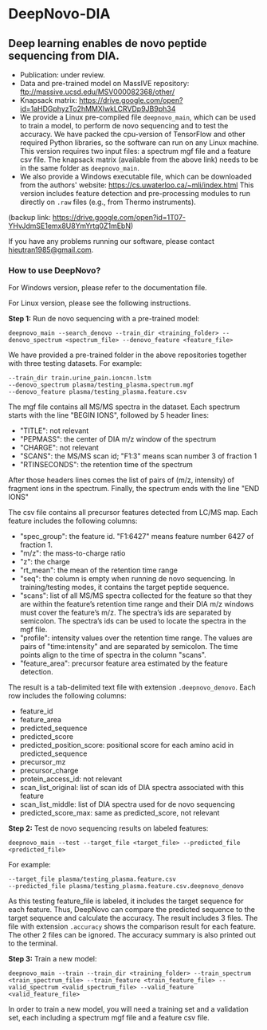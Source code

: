 # DeepNovo-DIA

## Deep learning enables de novo peptide sequencing from DIA.

- Publication: under review.
- Data and pre-trained model on MassIVE repository: ftp://massive.ucsd.edu/MSV000082368/other/
- Knapsack matrix: https://drive.google.com/open?id=1aHDGphyzTo2hMMXlwkLCRVDp9JB9ph34
- We provide a Linux pre-compiled file `deepnovo_main`, which can be used to train a model, to perform de novo sequencing and to test the accuracy.
We have packed the cpu-version of TensorFlow and other required Python libraries, so the software can run on any Linux machine.
This version requires two input files: a spectrum mgf file and a feature csv file.
The knapsack matrix (available from the above link) needs to be in the same folder as `deepnovo_main`. 
- We also provide a Windows executable file, which can be downloaded from the authors' website: https://cs.uwaterloo.ca/~mli/index.html
This version includes feature detection and pre-processing modules to run directly on `.raw` files (e.g., from Thermo instruments).

(backup link: https://drive.google.com/open?id=1T07-YHvJdmSE1emx8U8YmYrtq0Z1mEbN)

If you have any problems running our software, please contact hieutran1985@gmail.com.

### How to use DeepNovo?

For Windows version, please refer to the documentation file.

For Linux version, please see the following instructions.

**Step 1:** Run de novo sequencing with a pre-trained model:

    deepnovo_main --search_denovo --train_dir <training_folder> --denovo_spectrum <spectrum_file> --denovo_feature <feature_file>

We have provided a pre-trained folder in the above repositories together with three testing datasets. For example:

    --train_dir train.urine_pain.ioncnn.lstm
    --denovo_spectrum plasma/testing_plasma.spectrum.mgf
    --denovo_feature plasma/testing_plasma.feature.csv

The mgf file contains all MS/MS spectra in the dataset.
Each spectrum starts with the line "BEGIN IONS", followed by 5 header lines:
- "TITLE": not relevant
- "PEPMASS": the center of DIA m/z window of the spectrum
- "CHARGE": not relevant
- "SCANS": the MS/MS scan id; "F1:3" means scan number 3 of fraction 1
- "RTINSECONDS": the retention time of the spectrum

After those headers lines comes the list of pairs of (m/z, intensity) of fragment ions in the spectrum.
Finally, the spectrum ends with the line "END IONS"

The csv file contains all precursor features detected from LC/MS map.
Each feature includes the following columns:
- "spec_group": the feature id. "F1:6427" means feature number 6427 of fraction 1.
- "m/z": the mass-to-charge ratio
- "z": the charge
- "rt_mean": the mean of the retention time range
- "seq": the column is empty when running de novo sequencing. 
In training/testing modes, it contains the target peptide sequence.
- "scans": list of all MS/MS spectra collected for the feature so that 
they are within the feature’s retention time range and their DIA m/z windows must cover the feature’s m/z.
The spectra’s ids are separated by semicolon. 
The spectra’s ids can be used to locate the spectra in the mgf file.
- "profile": intensity values over the retention time range. 
The values are pairs of "time:intensity" and are separated by semicolon. 
The time points align to the time of spectra in the column "scans".
- "feature_area": precursor feature area estimated by the feature detection.

The result is a tab-delimited text file with extension `.deepnovo_denovo`. 
Each row includes the following columns:
- feature_id
- feature_area
-	predicted_sequence
- predicted_score
- predicted_position_score: positional score for each amino acid in predicted_sequence
- precursor_mz
- precursor_charge
- protein_access_id: not relevant
- scan_list_original: list of scan ids of DIA spectra associated with this feature
- scan_list_middle: list of DIA spectra used for de novo sequencing
- predicted_score_max: same as predicted_score, not relevant

**Step 2:** Test de novo sequencing results on labeled features:

    deepnovo_main --test --target_file <target_file> --predicted_file <predicted_file>

For example:

    --target_file plasma/testing_plasma.feature.csv
    --predicted_file plasma/testing_plasma.feature.csv.deepnovo_denovo
    
As this testing feature_file is labeled, it includes the target sequence for each feature. 
Thus, DeepNovo can compare the predicted sequence to the target sequence and calculate the accuracy. 
The result includes 3 files. The file with extension `.accuracy` shows the comparison result for each feature. 
The other 2 files can be ignored. The accuracy summary is also printed out to the terminal.

**Step 3:** Train a new model:

    deepnovo_main --train --train_dir <training_folder> --train_spectrum <train_spectrum_file> --train_feature <train_feature_file> --valid_spectrum <valid_spectrum_file> --valid_feature <valid_feature_file>

In order to train a new model, you will need a training set and a validation set, each including a spectrum mgf file and a feature csv file. 

